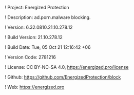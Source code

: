! Project: Energized Protection

! Description: ad.porn.malware blocking.

! Version: 6.32.0810.21.10.278.12

! Build Version: 21.10.278.12

! Build Date: Tue, 05 Oct 21 12:16:42 +06

! Version Code: 2781216

! License: CC BY-NC-SA 4.0, https://energized.pro/license

! Github: https://github.com/EnergizedProtection/block

! Web: https://energized.pro
